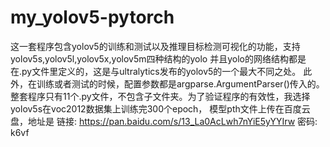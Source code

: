 # my_yolov5-pytorch
这一套程序包含yolov5的训练和测试以及推理目标检测可视化的功能，支持yolov5s,yolov5l,yolov5x,yolov5m四种结构的yolo
并且yolo的网络结构都是在.py文件里定义的，这是与ultralytics发布的yolov5的一个最大不同之处。
此外，在训练或者测试的时候，配置参数都是argparse.ArgumentParser()传入的。
整套程序只有11个.py文件，不包含子文件夹。为了验证程序的有效性，我选择yolov5s在voc2012数据集上训练完300个epoch，
模型pth文件上传在百度云盘，地址是
链接: https://pan.baidu.com/s/13_La0AcLwh7nYiE5yYYIrw  密码: k6vf
